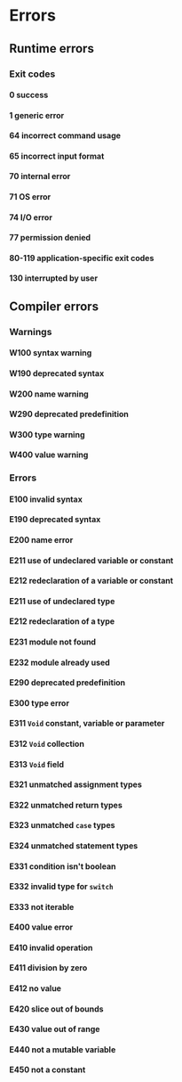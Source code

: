 # Errors

## Runtime errors

### Exit codes

#### 0 success

#### 1 generic error

#### 64 incorrect command usage

#### 65 incorrect input format

#### 70 internal error

#### 71 OS error

#### 74 I/O error

#### 77 permission denied

#### 80-119 application-specific exit codes

#### 130 interrupted by user

## Compiler errors

### Warnings

#### W100 syntax warning

#### W190 deprecated syntax

#### W200 name warning

#### W290 deprecated predefinition

#### W300 type warning

#### W400 value warning

### Errors

#### E100 invalid syntax

#### E190 deprecated syntax

#### E200 name error

#### E211 use of undeclared variable or constant

#### E212 redeclaration of a variable or constant

#### E211 use of undeclared type

#### E212 redeclaration of a type

#### E231 module not found

#### E232 module already used

#### E290 deprecated predefinition

#### E300 type error

#### E311 `Void` constant, variable or parameter

#### E312 `Void` collection

#### E313 `Void` field

#### E321 unmatched assignment types

#### E322 unmatched return types

#### E323 unmatched `case` types

#### E324 unmatched statement types

#### E331 condition isn't boolean

#### E332 invalid type for `switch`

#### E333 not iterable

#### E400 value error

#### E410 invalid operation

#### E411 division by zero

#### E412 no value

#### E420 slice out of bounds

#### E430 value out of range

#### E440 not a mutable variable

#### E450 not a constant